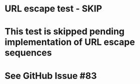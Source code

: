 # URL escape test - SKIP
# This test is skipped pending implementation of URL escape sequences
# See GitHub Issue #83